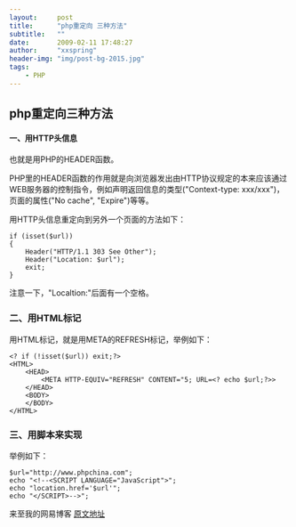 ```yaml
---
layout:     post
title:      "php重定向 三种方法"
subtitle:   ""
date:       2009-02-11 17:48:27
author:     "xxspring"
header-img: "img/post-bg-2015.jpg"
tags: 
    - PHP
---
```



## php重定向三种方法  

#### 一、用HTTP头信息
 
也就是用PHP的HEADER函数。

PHP里的HEADER函数的作用就是向浏览器发出由HTTP协议规定的本来应该通过WEB服务器的控制指令，例如声明返回信息的类型("Context-type: xxx/xxx")，页面的属性("No cache", "Expire")等等。 

用HTTP头信息重定向到另外一个页面的方法如下： 

```
if (isset($url)) 
{ 
	Header("HTTP/1.1 303 See Other"); 
	Header("Location: $url"); 
	exit; 
} 
```

注意一下，"Localtion:"后面有一个空格。 

### 二、用HTML标记 

用HTML标记，就是用META的REFRESH标记，举例如下： 

```
<? if (!isset($url)) exit;?> 
<HTML> 
	<HEAD> 
		<META HTTP-EQUIV="REFRESH" CONTENT="5; URL=<? echo $url;?>> 
	</HEAD> 
	<BODY> 
	</BODY> 
</HTML> 
```

### 三、用脚本来实现 

举例如下： 

```
$url="http://www.phpchina.com"; 
echo "<!--<SCRIPT LANGUAGE="JavaScript">"; 
echo "location.href='$url'"; 
echo "</SCRIPT>-->"; 
```



来至我的网易博客 [原文地址](http://xxspring.blog.163.com/blog/static/11488058200911154827855/)
